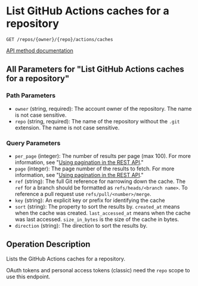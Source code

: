 # List GitHub Actions caches for a repository

`GET /repos/{owner}/{repo}/actions/caches`

[API method documentation](https://docs.github.com/rest/actions/cache#list-github-actions-caches-for-a-repository)

## All Parameters for "List GitHub Actions caches for a repository"

### Path Parameters

- `owner` (string, required): The account owner of the repository. The name is not case sensitive.
- `repo` (string, required): The name of the repository without the `.git` extension. The name is not case sensitive.
### Query Parameters

- `per_page` (integer): The number of results per page (max 100). For more information, see "[Using pagination in the REST API](https://docs.github.com/rest/using-the-rest-api/using-pagination-in-the-rest-api)."
- `page` (integer): The page number of the results to fetch. For more information, see "[Using pagination in the REST API](https://docs.github.com/rest/using-the-rest-api/using-pagination-in-the-rest-api)."
- `ref` (string): The full Git reference for narrowing down the cache. The `ref` for a branch should be formatted as `refs/heads/<branch name>`. To reference a pull request use `refs/pull/<number>/merge`.
- `key` (string): An explicit key or prefix for identifying the cache
- `sort` (string): The property to sort the results by. `created_at` means when the cache was created. `last_accessed_at` means when the cache was last accessed. `size_in_bytes` is the size of the cache in bytes.
- `direction` (string): The direction to sort the results by.

## Operation Description

Lists the GitHub Actions caches for a repository.

OAuth tokens and personal access tokens (classic) need the `repo` scope to use this endpoint.
